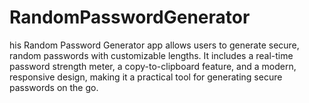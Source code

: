 # RandomPasswordGenerator
his Random Password Generator app allows users to generate secure, random passwords with customizable lengths. It includes a real-time password strength meter, a copy-to-clipboard feature, and a modern, responsive design, making it a practical tool for generating secure passwords on the go.
